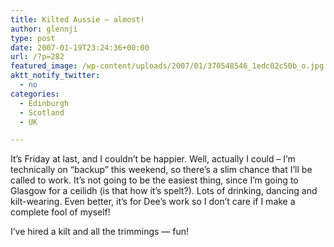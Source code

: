 ```yaml
---
title: Kilted Aussie — almost!
author: glennji
type: post
date: 2007-01-19T23:24:36+00:00
url: /?p=282
featured_image: /wp-content/uploads/2007/01/370548546_1edc02c50b_o.jpg
aktt_notify_twitter:
  - no
categories:
  - Edinburgh
  - Scotland
  - UK

---
```

It&#8217;s Friday at last, and I couldn&#8217;t be happier. Well, actually I could &#8211; I&#8217;m technically on &#8220;backup&#8221; this weekend, so there&#8217;s a slim chance that I&#8217;ll be called to work. It&#8217;s not going to be the easiest thing, since I&#8217;m going to Glasgow for a ceilidh (is that how it&#8217;s spelt?). Lots of drinking, dancing and kilt-wearing. Even better, it&#8217;s for Dee&#8217;s work so I don&#8217;t care if I make a complete fool of myself!

I&#8217;ve hired a kilt and all the trimmings — fun!<figure class="wp-block-image">

<img src="/wp-content/uploads/2019/01/370548545_1c4710c903_o-499x1024.jpg" alt="" class="wp-image-16862" srcset="/wp-content/uploads/2019/01/370548545_1c4710c903_o-499x1024.jpg 499w, /wp-content/uploads/2019/01/370548545_1c4710c903_o-146x300.jpg 146w, /wp-content/uploads/2019/01/370548545_1c4710c903_o-768x1575.jpg 768w, /wp-content/uploads/2019/01/370548545_1c4710c903_o.jpg 952w" sizes="(max-width: 499px) 100vw, 499px" /></figure>
